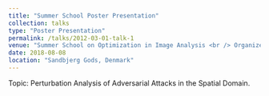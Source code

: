 ```yaml
---
title: "Summer School Poster Presentation"
collection: talks
type: "Poster Presentation"
permalink: /talks/2012-03-01-talk-1
venue: "Summer School on Optimization in Image Analysis <br /> Organized by Denmark Technical University"
date: 2018-08-08
location: "Sandbjerg Gods, Denmark"
---
```


Topic: Perturbation Analysis of Adversarial Attacks in the Spatial Domain.
